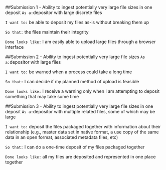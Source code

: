 ##Submission 1 - Ability to ingest potentially very large file sizes in one deposit
`As a:`depositor with large discrete files

`I want to:` be able to deposit my files as-is without breaking them up

`So that:` the files maintain their integrity

`Done looks like:` I am easily able to upload large files through a browser interface
	
##Submission 2 - Ability to ingest potentially very large file sizes
`As a:`depositor with large files

`I want to:` be warned when a process could take a long time

`So that:` I can decide if my planned method of upload is feasible

`Done looks like:` I receive a warning only when I am attempting to deposit something that may take some time

##Submission 3 - Ability to ingest potentially very large file sizes in one deposit
`As a:`depositor with multiple related files, some of which may be large

`I want to:` deposit the files packaged together with information about their relationship (e.g., master data set in native format, a use copy of the same data in an open format, associated metadata files, etc)

`So that:` I can do a one-time deposit of my files packaged together

`Done looks like:` all my files are deposited and represented in one place together

